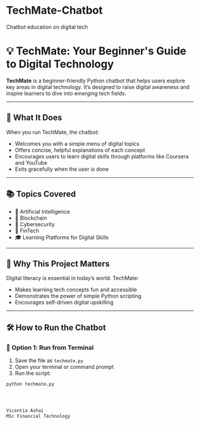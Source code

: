 # TechMate-Chatbot
Chatbot education on digital tech
# 💡 TechMate: Your Beginner's Guide to Digital Technology

**TechMate** is a beginner-friendly Python chatbot that helps users explore key areas in digital technology. It’s designed to raise digital awareness and inspire learners to dive into emerging tech fields.

---

## 🎯 What It Does

When you run TechMate, the chatbot:

- Welcomes you with a simple menu of digital topics
- Offers concise, helpful explanations of each concept
- Encourages users to learn digital skills through platforms like Coursera and YouTube
- Exits gracefully when the user is done

---

## 📚 Topics Covered

- 🤖 Artificial Intelligence  
- 🔗 Blockchain  
- 🔐 Cybersecurity  
- 💸 FinTech  
- 🎓 Learning Platforms for Digital Skills  

---

## 🧠 Why This Project Matters

Digital literacy is essential in today’s world. TechMate:

- Makes learning tech concepts fun and accessible
- Demonstrates the power of simple Python scripting
- Encourages self-driven digital upskilling

---

## 🛠 How to Run the Chatbot

### 🔁 Option 1: Run from Terminal

1. Save the file as `techmate.py`
2. Open your terminal or command prompt
3. Run the script:

```bash
python techmate.py




Vicentia Ashai
MSc Financial Technology
